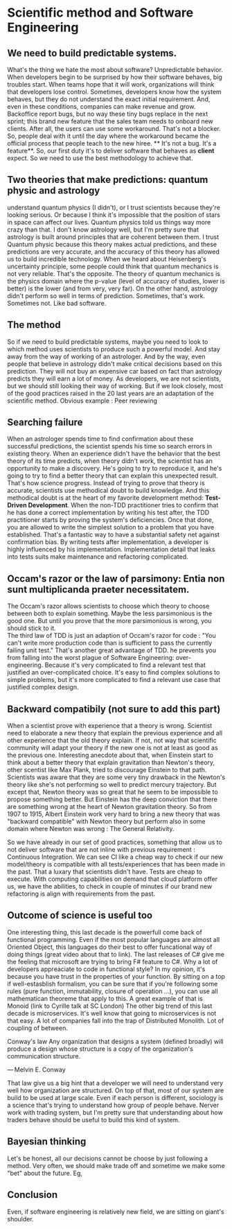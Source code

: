 # Scientific method and Software Engineering


## We need to build **predictable** systems.

What's the thing we hate the most about software? Unpredictable behavior. When developers begin to be surprised by how their software behaves, big troubles start. When teams hope that it will work, organizations will think that developers lose control. Sometimes, developers know how the system behaves, but they do not understand the exact initial requirement. And, even in these conditions, companies can make revenue and grow. Backoffice report bugs, but no way these tiny bugs replace in the next sprint; this brand new feature that the sales team needs to onboard new clients. After all, the users can use some workaround. That's not a blocker. So, people deal with it until the day where the workaround became the official process that people teach to the new hiree. ** It's not a bug. It's a feature**. So, our first duty it's to deliver software that behaves as **client** expect. So we need to use the best methodology to achieve that.

## Two theories that make predictions: quantum physic and astrology

understand quantum physics (I didn't), or I trust scientists because they're looking serious. Or because I think it's impossible that the position of stars in space can affect our lives. Quantum physics told us things way more crazy than that. I don't know astrology well, but I'm pretty sure that astrology is built around principles that are coherent between them.  I trust Quantum physic because this theory makes actual predictions, and these predictions are very accurate, and the accuracy of this theory has allowed us to build incredible technology. When we heard about Heisenberg's uncertainty principle, some people could think that quantum mechanics is not very reliable. That's the opposite. The theory of quantum mechanics is the physics domain where the p-value (level of accuracy of studies, lower is better)  is the lower (and from very, very far). On the other hand, astrology didn't perform so well in terms of prediction. Sometimes, that's work. Sometimes not. Like bad software.


## The method

So if we need to build predictable systems, maybe you need to look to which method uses scientists to produce such a powerful model. And stay away from the way of working of an astrologer. And by the way, even people that believe in astrology didn't make critical decisions based on this prediction. They will not buy an expensive car based on fact than astrology predicts they will earn a lot of money. As developers, we are not scientists, but we should still looking their way of working.  But if we look closely, most of the good practices raised in the 20 last years are an adaptation of the scientific method. Obvious example : Peer reviewing

## Searching failure

When an astrologer spends time to find confirmation about these successful predictions, the scientist spends his time so search errors in existing theory. When an experience didn't have the behavior that the best theory of its time predicts,  when theory didn't work, the scientist has an opportunity to make a discovery. He's going to try to reproduce it, and he's going to try to find a better theory that can explain this unexpected result. That's how science progress. Instead of trying to prove that theory is accurate, scientists use methodical doubt to build knowledge. And this methodical doubt is at the heart of my favorite development method: **Test-Driven Development**. When the non-TDD practitioner tries to confirm that he has done a correct implementation by writing his test after, the TDD practitioner starts by proving the system's deficiencies. Once that done, you are allowed to write the simplest solution to a problem that you have established. That's a fantastic way to have a substantial safety net against confirmation bias. By writing tests after implementation, a developer is highly influenced by his implementation. Implementation detail that leaks into tests suits make maintenance and refactoring complicated.

## Occam's razor or the law of parsimony: Entia non sunt multiplicanda praeter necessitatem.

The Occam's razor allows scientists to choose which theory to choose between both to explain something. Maybe the less parsimonious is the good one. But until you prove that the more parsimonious is wrong, you should stick to it.   
The third law of TDD is just an adaption of Occam's razor for code : "You can't write more production code than is sufficient to pass the currently failing unit test."  That's another great advantage of TDD. he prevents you from falling into the worst plague of Software Engineering: over-engineering. Because it's very complicated to find a relevant test that justified an over-complicated choice.  It's easy to find complex solutions to simple problems, but it's more complicated to find a relevant use case that justified complex design.

## Backward compatibily (not sure to add this part)

<!-- A major problem in Science is when you have two theories that are capable to make great predictions in different field but are not compatible between them. Classic example : the nature of the light. For Newton, light was a corpsucule that has infinite speed. For Maxwell, light was electro magnetic wave with limited speed. Scientists was kind of stuck with that. Because they couln't reject one of those theory, because separately theses gave incredible results. So scientist's communauty agreed on an Ad-Hoc hypothesis around the concept of "Ether"; a kind of matter that was supposed the medium of propagation of light. Something not really proven, but this ether allow scientist to have a concept that make both great theories compatible. In 1887, Michelson and Morley try to make an experiment to prove the existence of ether. The result of the experience was quiet different from what was expected. Instead of proving the ether existence, this experence bring more confusion. So, the problem remain : two great theories incompatible between them. Until 1905, where a guy in the Patent office in Bern publish a paper called "On the Electrodynamics of Moving Bodies". In this paper, the author, Albert Einstein propose a new way to explane how light behave and gave explanion to the strange result of the Michelson and Morley. This paper was in fact a new theory that redefine our understanding of time and space : The special relativity. -->

When a scientist prove with experience that a theory is wrong. Scientist need to elaborate a new theory that explain the previous experience and all other experience that the old theory explain. If not, not way that scientific community will adapt your theory if the new one is not at least as good as the previous one. Interesting anecdote about that, when Einstein start to think about a better theory that explain gravitation than Newton's theory, other scentist like Max Plank, tried to discourage Einstein to that path. Scientists was aware that they are some very tiny drawback in the Newton's theory like she's not performing so well to predict mercury trajectory. But except that, Newton theory was so great that he seem to be impossible to propose something better. But Einstein has the deep conviction that there are something wrong at the heart of Newton gravitation theory. So from 1907 to 1915, Albert Einstein work very hard to bring a new theory that was "backward compatible" with Newton theory but perform also in some domain where Newton was wrong : The General Relativity. 

So we have already in our set of good practices, something that allow us to not deliver software that are not inline with previous requirement : Continuous Integration. We can see CI like a cheap way to check if our new model/theory is compatible with all tests/experiences that has been made in the past. That a luxary that scientists didn't have. Tests are cheap to execute. With computing capabilities on demand that cloud platform offer us, we have the abilities, to check in couple of minutes if our brand new refactoring is align with requirements from the past. 

## Outcome of science is useful too

One interesting thing, this last decade is the powerfull come back of functional programming. Even if the most popular languages are almost all Oriented Object, this languages do their best to offer funcational way of doing things (great video about that to link). The last releases of C# give me the feeling that microsoft are trying to bring F# feature to C#. Why a lot of developers appreaciate to code in functional style? In my opinion, it's because you have trust in the properties of your function. By sitting on a top if well-estasblish formalism, you can be sure that if you're following some rules (pure function, immutability, closure of operation ...), you can use all mathematican theoreme that apply to this. A great example of that is Monoid (link to Cyrille talk at SC London)
The other big trend of this last decade is microservices. It's well know that going to microservices is not that easy. A lot of companies fall into the trap of Distributed Monolith. Lot of coupling of between. 

Conway's law
Any organization that designs a system (defined broadly) will produce a design whose structure is a copy of the organization's communication structure.

— Melvin E. Conway

That law give us a big hint that a developer we will need to understand very well how organization are structured. On top of that, most of our system are build to be used at large scale. Even if each person is different, sociology is a science that's trying to understand how group of people behave. Nerver work with trading system, but I'm pretty sure that understanding about how traders behave should be useful to build this kind of system.

## Bayesian thinking

Let's be honest, all our decisions cannot be choose by just following a method. Very often, we should make trade off and sometime we make some "bet" about the future. Eg,  


## Conclusion

Even, if software engineering is relatively new field, we are sitting on giant's shoulder. 